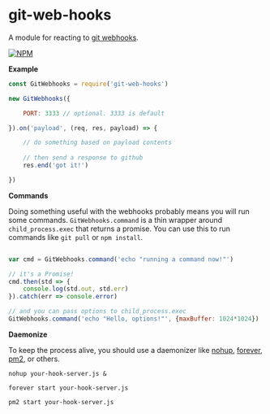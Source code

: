 # git-web-hooks
A module for reacting to [git webhooks](https://developer.github.com/webhooks/).

[![NPM](https://nodei.co/npm/git-web-hooks.png)](https://npmjs.org/package/git-web-hooks)

**Example**

```javascript
const GitWebhooks = require('git-web-hooks')

new GitWebhooks({

	PORT: 3333 // optional. 3333 is default

}).on('payload', (req, res, payload) => {

	// do something based on payload contents
	
	// then send a response to github
	res.end('got it!')

})

```

**Commands**

Doing something useful with the webhooks probably means you will run some commands. `GitWebhooks.command` is a thin wrapper around `child_process.exec` that returns a promise. You can use this to run commands like `git pull` or `npm install`.

```javascript

var cmd = GitWebhooks.command('echo "running a command now!"')

// it's a Promise!
cmd.then(std => {
	console.log(std.out, std.err)
}).catch(err => console.error)

// and you can pass options to child_process.exec
GitWebhooks.command('echo "Hello, options!"', {maxBuffer: 1024*1024})


```

**Daemonize**

To keep the process alive, you should use a daemonizer like [nohup](https://en.wikipedia.org/wiki/Nohup), [forever](https://www.npmjs.com/package/forever), [pm2](https://github.com/Unitech/pm2), or others.

`nohup your-hook-server.js &`

`forever start your-hook-server.js`

`pm2 start your-hook-server.js`
